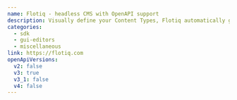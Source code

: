 ```yaml
---
name: Flotiq - headless CMS with OpenAPI support
description: Visually define your Content Types, Flotiq automatically generates your own OpenAPI v3 compatible endpoints, SDKs and Postman collections.
categories:
  - sdk
  - gui-editors
  - miscellaneous
link: https://flotiq.com
openApiVersions:
  v2: false
  v3: true
  v3_1: false
  v4: false
---
```

